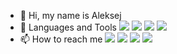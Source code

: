- 👋 Hi, my name is Aleksej
- 🌱 Languages and Tools [![](https://camo.githubusercontent.com/3ebc3848705f5e6d44bf98449bea1bffcaae1e1fc94cdbf8df49f42dff06d063/68747470733a2f2f696d672e736869656c64732e696f2f62616467652f2d52454143542d3165316431663f7374796c652d666f723d7468652d6261646765266c6f676f3d726561637426)](https://reactjs.org/) [![](https://camo.githubusercontent.com/a1b2cb05d2e71a640cf311638aeb7a0378a7f4eb0e0075464c7b58863e3864d9/68747470733a2f2f696d672e736869656c64732e696f2f62616467652f2d52454455582d3165316431663f7374796c652d666f723d7468652d6261646765266c6f676f3d726564757826)](https://redux.js.org/) [![](https://camo.githubusercontent.com/16f9ab379dc7672b6e914ca9b426ea6d22382fed9dc77bb02eadf43bb2df812e/68747470733a2f2f696d672e736869656c64732e696f2f62616467652f2d545950455343524950542d3165316431663f7374796c652d666f723d7468652d6261646765266c6f676f3d7479706573637269707426)](https://www.typescriptlang.org/) [![](https://camo.githubusercontent.com/34de6101b344255041329719ff98ea9a8de612c75e139903e19b260b531a6fe0/68747470733a2f2f696d672e736869656c64732e696f2f62616467652f2d4a4156415343524950542d3165316431663f7374796c652d666f723d7468652d6261646765266c6f676f3d6a61766173637269707426)](https://www.javascript.com/)
- 📫 How to reach me [![](https://camo.githubusercontent.com/9ce97c7ed5dcbf6053615fb79e1c825f643e193bc9bbc02129cfc7696d233beb/68747470733a2f2f696d672e736869656c64732e696f2f62616467652f2d4c494e4b4544494e2d3165316431663f7374796c652d666f723d7468652d6261646765266c6f676f3d6c696e6b6564696e)](https://www.linkedin.com/in/alexej-kovernikov-31a769179/) [![](https://camo.githubusercontent.com/273e3972af428da8acb1baf694ebc4a277e84505abbc478942a5aaa66ce55458/68747470733a2f2f696d672e736869656c64732e696f2f62616467652f2d54656c656772616d2d3039303930393f7374796c653d666c6174266c6f676f3d74656c656772616d266c6f676f436f6c6f723d323741304439)](https://t.me/Alexey_Kovernikov) [![](https://camo.githubusercontent.com/dbbc4863303d3d548f1e1383fec47cba384c5dd36dafd5acb069983634e5f8e9/68747470733a2f2f696d672e736869656c64732e696f2f62616467652f2d46616365626f6f6b2d3039303930393f7374796c653d666c6174266c6f676f3d46616365626f6f6b266c6f676f436f6c6f723d313139354635)](https://www.facebook.com/KovernikovAleksej/) [![](https://camo.githubusercontent.com/6143ac7f7fcf52fe9d658a690a20fc4ad1defa9aebb75e85d9a6d881f2dbec39/68747470733a2f2f696d672e736869656c64732e696f2f62616467652f2d496e7374616772616d2d3039303930393f7374796c653d666c6174266c6f676f3d696e7374616772616d266c6f676f436f6c6f723d423430363845)](https://www.instagram.com/oleksiikovernikov/)
<!---
kovernikov/kovernikov is a ✨ special ✨ repository because its `README.md` (this file) appears on your GitHub profile.
You can click the Preview link to take a look at your changes.
--->
